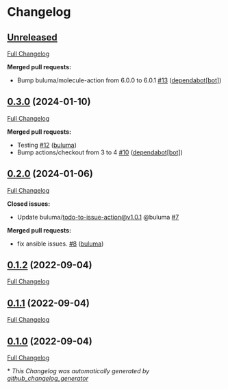 # Changelog

## [Unreleased](https://github.com/buluma/ansible-role-proxychains/tree/HEAD)

[Full Changelog](https://github.com/buluma/ansible-role-proxychains/compare/0.3.0...HEAD)

**Merged pull requests:**

- Bump buluma/molecule-action from 6.0.0 to 6.0.1 [\#13](https://github.com/buluma/ansible-role-proxychains/pull/13) ([dependabot[bot]](https://github.com/apps/dependabot))

## [0.3.0](https://github.com/buluma/ansible-role-proxychains/tree/0.3.0) (2024-01-10)

[Full Changelog](https://github.com/buluma/ansible-role-proxychains/compare/0.2.0...0.3.0)

**Merged pull requests:**

- Testing [\#12](https://github.com/buluma/ansible-role-proxychains/pull/12) ([buluma](https://github.com/buluma))
- Bump actions/checkout from 3 to 4 [\#10](https://github.com/buluma/ansible-role-proxychains/pull/10) ([dependabot[bot]](https://github.com/apps/dependabot))

## [0.2.0](https://github.com/buluma/ansible-role-proxychains/tree/0.2.0) (2024-01-06)

[Full Changelog](https://github.com/buluma/ansible-role-proxychains/compare/0.1.2...0.2.0)

**Closed issues:**

- Update buluma/todo-to-issue-action@v1.0.1 @buluma [\#7](https://github.com/buluma/ansible-role-proxychains/issues/7)

**Merged pull requests:**

- fix ansible issues. [\#8](https://github.com/buluma/ansible-role-proxychains/pull/8) ([buluma](https://github.com/buluma))

## [0.1.2](https://github.com/buluma/ansible-role-proxychains/tree/0.1.2) (2022-09-04)

[Full Changelog](https://github.com/buluma/ansible-role-proxychains/compare/0.1.1...0.1.2)

## [0.1.1](https://github.com/buluma/ansible-role-proxychains/tree/0.1.1) (2022-09-04)

[Full Changelog](https://github.com/buluma/ansible-role-proxychains/compare/0.1.0...0.1.1)

## [0.1.0](https://github.com/buluma/ansible-role-proxychains/tree/0.1.0) (2022-09-04)

[Full Changelog](https://github.com/buluma/ansible-role-proxychains/compare/8e715e056a19f5d58693b10b588f153f2e90f6f6...0.1.0)



\* *This Changelog was automatically generated by [github_changelog_generator](https://github.com/github-changelog-generator/github-changelog-generator)*
